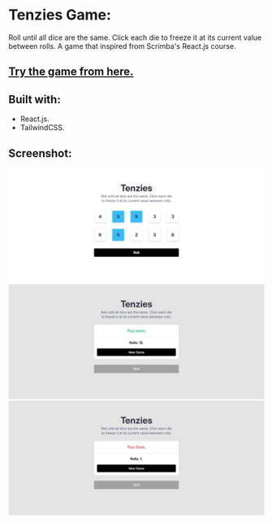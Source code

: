 # Tenzies Game:

Roll until all dice are the same. Click each die to freeze it at its current value between rolls.
A game that inspired from Scrimba's React.js course.

## [Try the game from here.](https://iabdwahab.github.io/tenzies-game/)

## Built with:

- React.js.
- TailwindCSS.

## Screenshot:

![Initial Screenshot](public/screenshot.jpeg)
![Winning Screenshot](public/screenshot-won.jpeg)
![Losing Screenshot](public/screenshot-lose.jpeg)
